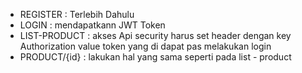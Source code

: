 - REGISTER : Terlebih Dahulu
- LOGIN : mendapatkann JWT Token
- LIST-PRODUCT : akses Api security  harus set header dengan key Authorization value token yang di dapat pas melakukan login 
- PRODUCT/{id} : lakukan hal yang sama seperti pada list - product 
